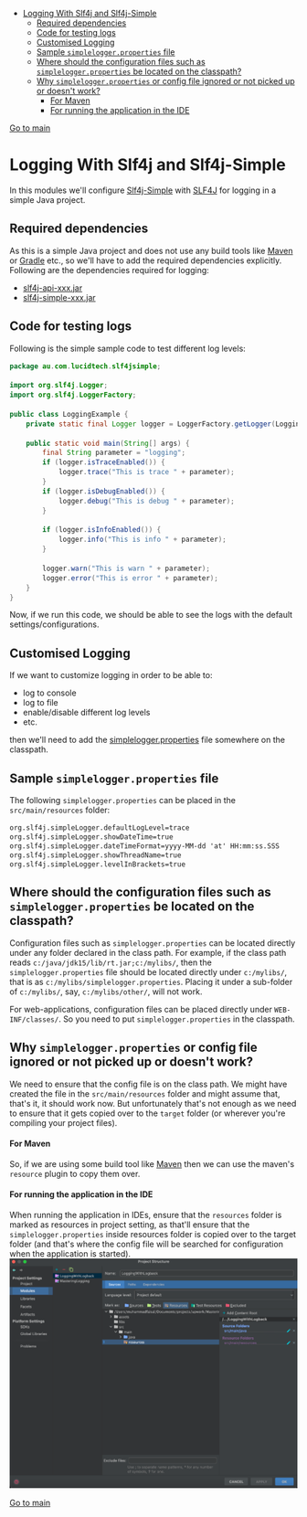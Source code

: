 <!-- TOC -->
* [Logging With Slf4j and Slf4j-Simple](#logging-with-slf4j-and-slf4j-simple)
  * [Required dependencies](#required-dependencies)
  * [Code for testing logs](#code-for-testing-logs)
  * [Customised Logging](#customised-logging)
  * [Sample `simplelogger.properties` file](#sample-simpleloggerproperties-file)
  * [Where should the configuration files such as `simplelogger.properties` be located on the classpath?](#where-should-the-configuration-files-such-as-simpleloggerproperties-be-located-on-the-classpath)
  * [Why `simplelogger.properties` or config file ignored or not picked up or doesn't work?](#why-simpleloggerproperties-or-config-file-ignored-or-not-picked-up-or-doesnt-work)
      * [For Maven](#for-maven)
      * [For running the application in the IDE](#for-running-the-application-in-the-ide)
<!-- TOC -->

[Go to main](..)
# Logging With Slf4j and Slf4j-Simple
In this modules we'll configure [Slf4j-Simple][slf4j-simple-url] with [SLF4J][slf4j-url] for logging in a simple Java project.

## Required dependencies
As this is a simple Java project and does not use any build tools like [Maven][maven-url] or [Gradle][gradle-url] etc., 
so we'll have to add the required dependencies explicitly. Following are the dependencies required for logging:
* [slf4j-api-xxx.jar][slf4j-api-jar-url]
* [slf4j-simple-xxx.jar][slf4j-simple-jar-url]

## Code for testing logs
Following is the simple sample code to test different log levels:
```java
package au.com.lucidtech.slf4jsimple;

import org.slf4j.Logger;
import org.slf4j.LoggerFactory;

public class LoggingExample {
    private static final Logger logger = LoggerFactory.getLogger(LoggingExample.class);

    public static void main(String[] args) {
        final String parameter = "logging";
        if (logger.isTraceEnabled()) {
            logger.trace("This is trace " + parameter);
        }
        if (logger.isDebugEnabled()) {
            logger.debug("This is debug " + parameter);
        }

        if (logger.isInfoEnabled()) {
            logger.info("This is info " + parameter);
        }

        logger.warn("This is warn " + parameter);
        logger.error("This is error " + parameter);
    }
}
```
Now, if we run this code, we should be able to see the logs with the default settings/configurations.

## Customised Logging
If we want to customize logging in order to be able to:
* log to console
* log to file
* enable/disable different log levels
* etc.

then we'll need to add the [simplelogger.properties][sample-simplelogger-properties-url] file somewhere on the classpath.

## Sample `simplelogger.properties` file
The following `simplelogger.properties` can be placed in the `src/main/resources` folder:
```properties
org.slf4j.simpleLogger.defaultLogLevel=trace
org.slf4j.simpleLogger.showDateTime=true
org.slf4j.simpleLogger.dateTimeFormat=yyyy-MM-dd 'at' HH:mm:ss.SSS
org.slf4j.simpleLogger.showThreadName=true
org.slf4j.simpleLogger.levelInBrackets=true
```

## Where should the configuration files such as `simplelogger.properties` be located on the classpath?
Configuration files such as `simplelogger.properties` can be located directly under any folder
declared in the class path. For example, if the class path reads `c:/java/jdk15/lib/rt.jar;c:/mylibs/`, then the
`simplelogger.properties` file should be located directly under `c:/mylibs/`, that is as `c:/mylibs/simplelogger.properties`.
Placing it under a sub-folder of `c:/mylibs/`, say, `c:/mylibs/other/`, will not work.

For web-applications, configuration files can be placed directly under `WEB-INF/classes/`.
So you need to put `simplelogger.properties` in the classpath.


## Why `simplelogger.properties` or config file ignored or not picked up or doesn't work?
We need to ensure that the config file is on the class path. We might have created the file in the `src/main/resources`
folder and might assume that, that's it, it should work now. But unfortunately that's not enough as we need to ensure
that it gets copied over to the `target` folder (or wherever you're compiling your project files). 
#### For Maven
So, if we are using some build tool like [Maven][maven-url] then we can use the maven's `resource` plugin to copy them over.
#### For running the application in the IDE
When running the application in IDEs, ensure that the `resources` folder is marked as resources in project setting,
as that'll ensure that the `simplelogger.properties` inside resources folder is copied over to the target folder 
(and that's where the config file will be searched for configuration when the application is started).
![mark-resources.png](../assets/images/mark-resources.png)


[Go to main](..)


<!-- MARKDOWN LINKS & IMAGES -->
<!-- https://www.markdownguide.org/basic-syntax/#reference-style-links -->
[slf4j-url]:https://www.slf4j.org/
[maven-url]:https://maven.apache.org/
[gradle-url]:https://gradle.org/
[slf4j-api-jar-url]:https://mvnrepository.com/artifact/org.slf4j/slf4j-api
[slf4j-simple-jar-url]:https://mvnrepository.com/artifact/org.slf4j/slf4j-simple
[slf4j-simple-url]:https://www.slf4j.org/api/org/slf4j/simple/SimpleLogger.html
[sample-simplelogger-properties-url]:https://github.com/qos-ch/slf4j/blob/master/slf4j-simple/src/test/resources/simplelogger.properties
